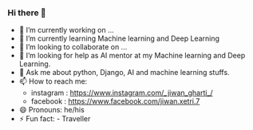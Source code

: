 ### Hi there 👋

<!--
**jiwan-gharti/jiwan-gharti** is a ✨ _special_ ✨ repository because its `README.md` (this file) appears on your GitHub profile.

Here are some ideas to get you started:
-->

- 🔭 I’m currently working on ...
- 🌱 I’m currently learning Machine learning and Deep Learning
- 👯 I’m looking to collaborate on ...
- 🤔 I’m looking for help as AI mentor at my Machine learning and Deep Learning.
- 💬 Ask me about python, Django, AI and machine learning stuffs.
- 📫 How to reach me: 
    -  instagram : https://www.instagram.com/_jiwan_gharti_/
    -  facebook : https://www.facebook.com/jiwan.xetri.7
- 😄 Pronouns: he/his
- ⚡ Fun fact: - Traveller 

